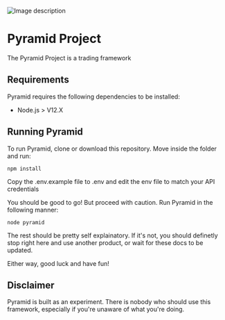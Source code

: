 ![Image description](https://github.com/BlackBinary/pyramid/blob/master/frontend/src/assets/logo.png)

# Pyramid Project
The Pyramid Project is a trading framework

## Requirements
Pyramid requires the following dependencies to be installed:
* Node.js > V12.X

## Running Pyramid
To run Pyramid, clone or download this repository. Move inside the folder and run:

```
npm install
```

Copy the .env.example file to .env and edit the env file to match your API credentials

You should be good to go! But proceed with caution. Run Pyramid in the following manner:

```
node pyramid
```

The rest should be pretty self explainatory. If it's not, you should definetly stop right here and use another product, or wait for these docs to be updated.

Either way, good luck and have fun!

## Disclaimer
Pyramid is built as an experiment. There is nobody who should use this framework, especially if you're unaware of what you're doing.
